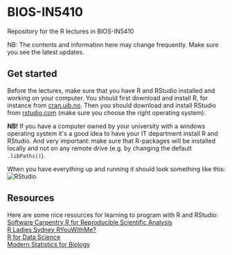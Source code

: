 # BIOS-IN5410
Repository for the R lectures in BIOS-IN5410

NB: The contents and information here may change frequently. Make sure you see the latest updates.  

## Get started
Before the lectures, make sure that you have R and RStudio installed and working on your computer. You should first download and install R, for instance from [cran.uib.no](https://cran.uib.no/). Then you should download and install RStudio from [rstudio.com](https://www.rstudio.com/products/rstudio/download/) (make sure you choose the right operating system).  

**NB!** If you have a computer owned by your university with a windows operating system it's a good idea to have your IT department install R and RStudio. And very important: make sure that R-packages will be installed locally and not on any remote drive (e.g. by changing the default `.libPaths()`).

When you have everything up and running it should look something like this:
![RStudio](images/rstudio.png)  

  
  
  ## Resources
  Here are some nice resources for learning to program with R and RStudio:  
  [Software Carpentry R for Reproducible Scientific Analysis](https://swcarpentry.github.io/r-novice-gapminder/)  
  [R Ladies Sydney RYouWithMe?](https://rladiessydney.org/courses/ryouwithme/)  
  [R for Data Science](https://r4ds.had.co.nz/index.html)  
  [Modern Statistics for Biology](https://web.stanford.edu/class/bios221/book/index.htm)
